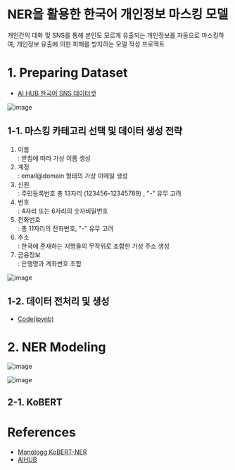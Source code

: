 # NER을 활용한 한국어 개인정보 마스킹 모델
 개인간의 대화 및 SNS를 통해 본인도 모르게 유출되는 개인정보를 자동으로 마스킹하여, 개인정보 유출에 의한 피해를 방지하는 모델 작성 프로젝트

# 1. Preparing Dataset

- [AI HUB 한국어 SNS 데이터셋](https://aihub.or.kr/aihubdata/data/view.do?currMenu=115&topMenu=100&aihubDataSe=realm&dataSetSn=114)

![image](https://user-images.githubusercontent.com/63226383/206382292-0cd40ad6-b885-43fd-aa7c-e2e0b0e40070.png)


## 1-1. 마스킹 카테고리 선택 및 데이터 생성 전략
 1) 이름  
  : 받침에 따라 가상 이름 생성
 2) 계정  
  : email@domain 형태의 가상 이메일 생성
 3) 신원  
  : 주민등록번호 총 13자리 (123456-12345789) , "-" 유무 고려 
 4) 번호  
  : 4자리 또는 6자리의 숫자비밀번호
 5) 전화번호    
  : 총 11자리의 전화번호, "-" 유무 고려
 6) 주소  
  : 한국에 존재하는 지명들의 무작위로 조합한 가상 주소 생성
 7) 금융정보  
  : 은행명과 계좌번호 조합

![image](https://user-images.githubusercontent.com/63226383/206383150-e8167cab-6359-42fc-87f4-a27ddb8a41bd.png)


## 1-2. 데이터 전처리 및 생성
  - [Code(ipynb)](https://github.com/youngsilpark/KB/blob/main/Preprocessing/KB_data_prep.ipynb.ipynb)


# 2. NER Modeling

![image](https://user-images.githubusercontent.com/63226383/206385072-2098ab60-9eb1-40fa-aefe-99d89688e833.png)

![image](https://user-images.githubusercontent.com/63226383/206385119-c6887e76-be18-4c6a-ad99-6aa06df1d29d.png)


## 2-1. KoBERT


# References
- [Monologg KoBERT-NER](https://github.com/monologg/KoBERT-NER)
- [AIHUB](https://aihub.or.kr/aihubdata/data/view.do?currMenu=115&topMenu=100&aihubDataSe=realm&dataSetSn=114)



